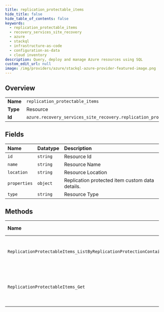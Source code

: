 ```yaml
---
title: replication_protectable_items
hide_title: false
hide_table_of_contents: false
keywords:
  - replication_protectable_items
  - recovery_services_site_recovery
  - azure    
  - stackql
  - infrastructure-as-code
  - configuration-as-data
  - cloud inventory
description: Query, deploy and manage Azure resources using SQL
custom_edit_url: null
image: /img/providers/azure/stackql-azure-provider-featured-image.png
---
```

  
    

## Overview
<table><tbody>
<tr><td><b>Name</b></td><td><code>replication_protectable_items</code></td></tr>
<tr><td><b>Type</b></td><td>Resource</td></tr>
<tr><td><b>Id</b></td><td><code>azure.recovery_services_site_recovery.replication_protectable_items</code></td></tr>
</tbody></table>

## Fields
| Name | Datatype | Description |
|:-----|:---------|:------------|
| `id` | `string` | Resource Id |
| `name` | `string` | Resource Name |
| `location` | `string` | Resource Location |
| `properties` | `object` | Replication protected item custom data details. |
| `type` | `string` | Resource Type |
## Methods
| Name | Accessible by | Required Params | Description |
|:-----|:--------------|:----------------|:------------|
| `ReplicationProtectableItems_ListByReplicationProtectionContainers` | `SELECT` | `api-version, fabricName, protectionContainerName, resourceGroupName, resourceName, subscriptionId` | Lists the protectable items in a protection container. |
| `ReplicationProtectableItems_Get` | `EXEC` | `api-version, fabricName, protectableItemName, protectionContainerName, resourceGroupName, resourceName, subscriptionId` | The operation to get the details of a protectable item. |
